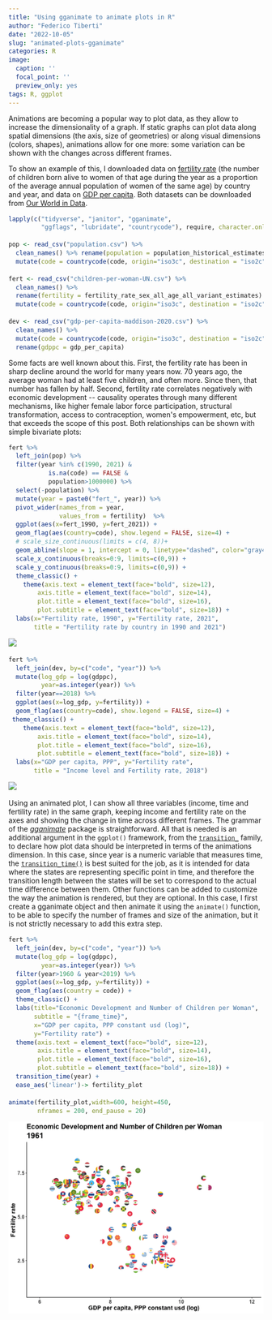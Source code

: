 ```yaml
---
title: "Using gganimate to animate plots in R"
author: "Federico Tiberti"
date: "2022-10-05"
slug: "animated-plots-gganimate"
categories: R
image:
  caption: ''
  focal_point: ''
  preview_only: yes
tags: R, ggplot
---
```




Animations are becoming a popular way to plot data, as they allow to increase the dimensionality of a graph. If static graphs can plot data along spatial dimensions (the axis, size of geometries) or along visual dimensions (colors, shapes), animations allow for one more: some variation can be shown with the changes across different frames.

To show an example of this, I downloaded data on [fertility rate](https://ourworldindata.org/fertility-rate) (the number of children born alive to women of that age during the year as a proportion of the average annual population of women of the same age) by country and year, and data on [GDP per capita](https://ourworldindata.org/economic-growth). Both datasets can be downloaded from [Our World in Data](https://ourworldindata.org/). 



```r
lapply(c("tidyverse", "janitor", "gganimate",
         "ggflags", "lubridate", "countrycode"), require, character.only=T)

pop <- read_csv("population.csv") %>% 
  clean_names() %>% rename(population = population_historical_estimates) %>% 
  mutate(code = countrycode(code, origin="iso3c", destination = "iso2c") %>% tolower())

fert <- read_csv("children-per-woman-UN.csv") %>% 
  clean_names() %>% 
  rename(fertility = fertility_rate_sex_all_age_all_variant_estimates) %>% 
  mutate(code = countrycode(code, origin="iso3c", destination = "iso2c") %>% tolower())

dev <- read_csv("gdp-per-capita-maddison-2020.csv") %>% 
  clean_names() %>% 
  mutate(code = countrycode(code, origin="iso3c", destination = "iso2c") %>% tolower()) %>% 
  rename(gdppc = gdp_per_capita)
```

Some facts are well known about this. First, the fertility rate has been in sharp decline around the world for many years now. 70 years ago, the average woman had at least five children, and often more. Since then, that number has fallen by half. Second, fertility rate correlates negatively with economic development -- causality operates through many different mechanisms, like higher female labor force participation, structural transformation, access to contraception, women's empowerment, etc, but that exceeds the scope of this post. Both relationships can be shown with simple bivariate plots:


```r
fert %>% 
  left_join(pop) %>% 
  filter(year %in% c(1990, 2021) & 
           is.na(code) == FALSE &
           population>1000000) %>%
  select(-population) %>% 
  mutate(year = paste0("fert_", year)) %>% 
  pivot_wider(names_from = year, 
              values_from = fertility)  %>% 
  ggplot(aes(x=fert_1990, y=fert_2021)) +
  geom_flag(aes(country=code), show.legend = FALSE, size=4) +
  # scale_size_continuous(limits = c(4, 8))+
  geom_abline(slope = 1, intercept = 0, linetype="dashed", color="gray44") +
  scale_x_continuous(breaks=0:9, limits=c(0,9)) +
  scale_y_continuous(breaks=0:9, limits=c(0,9)) +
  theme_classic() +
    theme(axis.text = element_text(face="bold", size=12), 
        axis.title = element_text(face="bold", size=14), 
        plot.title = element_text(face="bold", size=16), 
        plot.subtitle = element_text(face="bold", size=18)) +
  labs(x="Fertility rate, 1990", y="Fertility rate, 2021", 
       title = "Fertility rate by country in 1990 and 2021")
```

<img src="{{< blogdown/postref >}}index.en_files/figure-html/unnamed-chunk-3-1.png" width="672" />


```r
fert %>% 
  left_join(dev, by=c("code", "year")) %>% 
  mutate(log_gdp = log(gdppc), 
         year=as.integer(year)) %>% 
  filter(year==2018) %>% 
  ggplot(aes(x=log_gdp, y=fertility)) +
  geom_flag(aes(country=code), show.legend = FALSE, size=4) +
 theme_classic() +
    theme(axis.text = element_text(face="bold", size=12), 
        axis.title = element_text(face="bold", size=14), 
        plot.title = element_text(face="bold", size=16), 
        plot.subtitle = element_text(face="bold", size=18)) +
  labs(x="GDP per capita, PPP", y="Fertility rate", 
       title = "Income level and Fertility rate, 2018")
```

<img src="{{< blogdown/postref >}}index.en_files/figure-html/unnamed-chunk-4-1.png" width="672" />

Using an animated plot, I can show all three variables (income, time and fertility rate) in the same graph, keeping income and fertility rate on the axes and showing the change in time across different frames. The grammar of the [*gganimate*](https://gganimate.com) package is straightforward. All that is needed is an additional argument in the `ggplot()` framework, from the [`transition_`](https://gganimate.com/reference/index.html) family, to declare how plot data should be interpreted in terms of the animations dimension. In this case, since year is a numeric variable that measures time, the [`transition_time()`](https://gganimate.com/reference/transition_time.html) is best suited for the job, as it is intended for data where the states are representing specific point in time, and therefore the transition length between the states will be set to correspond to the actual time difference between them. Other functions can be added to customize the way the animation is rendered, but they are optional. In this case, I first create a gganimate object and then animate it using the `animate()` function, to be able to specify the number of frames and size of the animation, but it is not strictly necessary to add this extra step.


```r
fert %>% 
  left_join(dev, by=c("code", "year")) %>% 
  mutate(log_gdp = log(gdppc), 
         year=as.integer(year)) %>% 
  filter(year>1960 & year<2019) %>% 
  ggplot(aes(x=log_gdp, y=fertility)) +
  geom_flag(aes(country = code)) +
  theme_classic() +
  labs(title="Economic Development and Number of Children per Woman",
       subtitle = "{frame_time}",
       x="GDP per capita, PPP constant usd (log)",
       y="Fertility rate") +
  theme(axis.text = element_text(face="bold", size=12), 
        axis.title = element_text(face="bold", size=14), 
        plot.title = element_text(face="bold", size=16), 
        plot.subtitle = element_text(face="bold", size=18)) +
  transition_time(year) +
  ease_aes('linear')-> fertility_plot

animate(fertility_plot,width=600, height=450, 
        nframes = 200, end_pause = 20)
```

![](index.en_files/figure-html/unnamed-chunk-5-1.gif)<!-- -->


